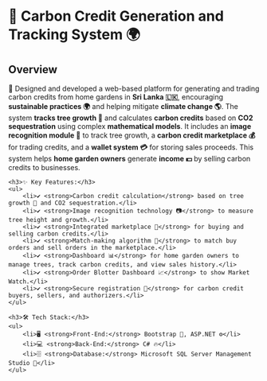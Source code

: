 <!DOCTYPE html>
<html lang="en">
<head>
    <meta charset="UTF-8">
    <meta name="viewport" content="width=device-width, initial-scale=1.0">
</head>
<body>
    <h1>🌱 <strong>Carbon Credit Generation and Tracking System</strong> 🌍</h1>
    <h2>Overview</h2>
  <p>
    🌱 Designed and developed a web-based platform for generating and trading carbon credits
        from home gardens in <strong>Sri Lanka 🇱🇰</strong>, encouraging <strong>sustainable practices 🌍</strong> and helping mitigate 
        <strong>climate change 🌎</strong>. The system <strong>tracks tree growth 🌳</strong> and calculates <strong>carbon credits</strong> 
        based on <strong>CO2 sequestration</strong> using complex <strong>mathematical models</strong>. 
        It includes an <strong>image recognition module 📸</strong> to track tree growth, a <strong>carbon credit marketplace 💰</strong> 
        for trading credits, and a <strong>wallet system 💳</strong> for storing sales proceeds. 
        This system helps <strong>home garden owners</strong> generate <strong>income 💵</strong> by selling carbon credits to businesses.
    </p>

    <h3>✨ Key Features:</h3>
    <ul>
        <li>✔️ <strong>Carbon credit calculation</strong> based on tree growth 🌿 and CO2 sequestration.</li>
        <li>✔️ <strong>Image recognition technology 📷</strong> to measure tree height and growth.</li>
        <li>✔️ <strong>Integrated marketplace 🏪</strong> for buying and selling carbon credits.</li>
        <li>✔️ <strong>Match-making algorithm 🔄</strong> to match buy orders and sell orders in the marketplace.</li>
        <li>✔️ <strong>Dashboard 📊</strong> for home garden owners to manage trees, track carbon credits, and view sales history.</li>
        <li>✔️ <strong>Order Blotter Dashboard 📈</strong> to show Market Watch.</li>
        <li>✔️ <strong>Secure registration 🔐</strong> for carbon credit buyers, sellers, and authorizers.</li>
    </ul>

    <h3>🛠️ Tech Stack:</h3>
    <ul>
        <li>🖥 <strong>Front-End:</strong> Bootstrap 🎨, ASP.NET ⚙️</li>
        <li>💻 <strong>Back-End:</strong> C# 🔥</li>
        <li>🗄 <strong>Database:</strong> Microsoft SQL Server Management Studio 🏦</li>
    </ul>
</body>
</html>
